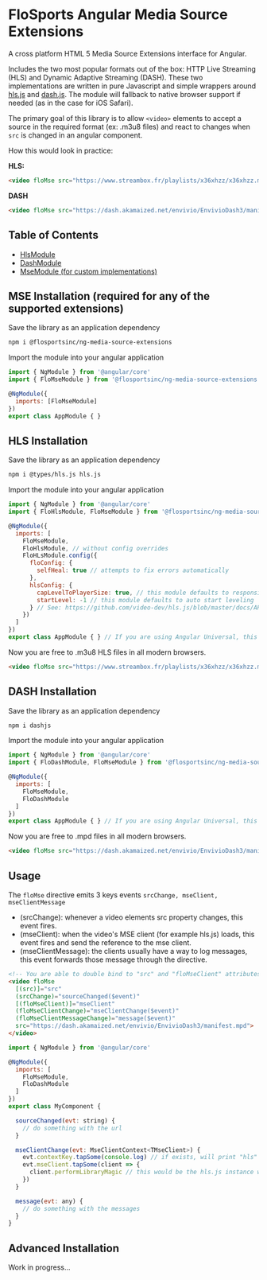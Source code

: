 # FloSports Angular Media Source Extensions
A cross platform HTML 5 Media Source Extensions interface for Angular.

Includes the two most popular formats out of the box: HTTP Live Streaming (HLS) and Dynamic Adaptive Streaming (DASH). These two implementations are written in pure Javascript and simple wrappers around [hls.js](https://github.com/video-dev/hls.js) and [dash.js](https://github.com/Dash-Industry-Forum/dash.js/). The module will fallback to native browser support if needed (as in the case for iOS Safari).

The primary goal of this library is to allow `<video>` elements to accept a source in the required format (ex: .m3u8 files) and react to changes when `src` is changed in an angular component.

How this would look in practice:

__HLS:__
```html
<video floMse src="https://www.streambox.fr/playlists/x36xhzz/x36xhzz.m3u8"></video>
```
__DASH__
```html
<video floMse src="https://dash.akamaized.net/envivio/EnvivioDash3/manifest.mpd"></video>
```

## Table of Contents

- [HlsModule](/hls#hls-installation)
- [DashModule](/hls#dash-installation)
- [MseModule (for custom implementations)](/hls#advanced-installation)

## MSE Installation (required for any of the supported extensions)
Save the library as an application dependency
```bash
npm i @flosportsinc/ng-media-source-extensions
```

Import the module into your angular application
```js
import { NgModule } from '@angular/core'
import { FloMseModule } from '@flosportsinc/ng-media-source-extensions'

@NgModule({
  imports: [FloMseModule]
})
export class AppModule { }
```

## HLS Installation
Save the library as an application dependency
```bash
npm i @types/hls.js hls.js
```

Import the module into your angular application
```js
import { NgModule } from '@angular/core'
import { FloHlsModule, FloMseModule } from '@flosportsinc/ng-media-source-extensions'

@NgModule({
  imports: [
    FloMseModule,
    FloHlsModule, // without config overrides
    FloHLsModule.config({
      floConfig: {
        selfHeal: true // attempts to fix errors automatically
      },
      hlsConfig: {
        capLevelToPlayerSize: true, // this module defaults to responsive renditions
        startLevel: -1 // this module defaults to auto start leveling
      } // See: https://github.com/video-dev/hls.js/blob/master/docs/API.md#fine-tuning
    })
  ]
})
export class AppModule { } // If you are using Angular Universal, this MUST be in your AppBrowserModule
```

Now you are free to .m3u8 HLS files in all modern browsers.
```html
<video floMse src="https://www.streambox.fr/playlists/x36xhzz/x36xhzz.m3u8"></video>
```

## DASH Installation
Save the library as an application dependency
```bash
npm i dashjs
```

Import the module into your angular application
```js
import { NgModule } from '@angular/core'
import { FloDashModule, FloMseModule } from '@flosportsinc/ng-media-source-extensions'

@NgModule({
  imports: [
    FloMseModule,
    FloDashModule
  ]
})
export class AppModule { } // If you are using Angular Universal, this MUST be in your AppBrowserModule
```

Now you are free to .mpd files in all modern browsers.
```html
<video floMse src="https://dash.akamaized.net/envivio/EnvivioDash3/manifest.mpd"></video>
```

## Usage
The `floMse` directive emits 3 keys events `srcChange, mseClient, mseClientMessage`

- (srcChange): whenever a video elements src property changes, this event fires.
- (mseClient): when the video's MSE client (for example hls.js) loads, this event fires and send the reference to the mse client.
- (mseClientMessage): the clients usually have a way to log messages, this event forwards those message through the directive.

```html
<!-- You are able to double bind to "src" and "floMseClient" attributes or simply use (srcChange) and (floMseClientChange) -->
<video floMse 
  [(src)]="src"
  (srcChange)="sourceChanged($event)" 
  [(floMseClient)]="mseClient"
  (floMseClientChange)="mseClientChange($event)" 
  (floMseClientMessageChange)="message($event)" 
  src="https://dash.akamaized.net/envivio/EnvivioDash3/manifest.mpd">
</video>
```

```js
import { NgModule } from '@angular/core'

@NgModule({
  imports: [
    FloMseModule,
    FloDashModule
  ]
})
export class MyComponent {

  sourceChanged(evt: string) {
    // do something with the url
  }

  mseClientChange(evt: MseClientContext<TMseClient>) {
    evt.contextKey.tapSome(console.log) // if exists, will print "hls"
    evt.mseClient.tapSome(client => {
      client.performLibraryMagic // this would be the hls.js instance with associated video already setup.
    })
  }

  message(evt: any) {
    // do something with the messages
  }
}
```

## Advanced Installation
Work in progress...